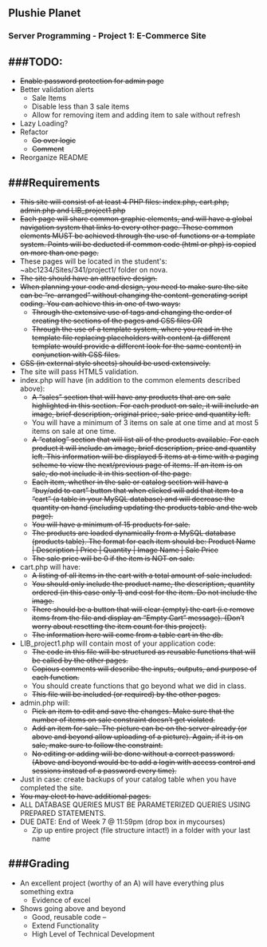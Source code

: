 ## Plushie Planet
### Server Programming - Project 1: E-Commerce Site

###TODO:
---
+ ~~Enable password protection for admin page~~
+ Better validation alerts
  * Sale Items
  * Disable less than 3 sale items
  * Allow for removing item and adding item to sale without refresh
+ Lazy Loading?
+ Refactor
  * ~~Go over logic~~
  * ~~Comment~~
+ Reorganize README

###Requirements
---
+ ~~This site will consist of at least 4 PHP files: index.php, cart.php, admin.php and LIB_project1.php~~
+ ~~Each page will share common graphic elements, and will have a global navigation system that links to every other page. These common elements MUST be achieved through the use of functions or a template system. Points will be deducted if common code (html or php) is copied on more than one page.~~
+ These pages will be located in the student's: ~abc1234/Sites/341/project1/ folder on nova.
+ ~~The site should have an attractive design.~~
+ ~~When planning your code and design, you need to make sure the site can be “re-arranged” without changing the content-generating script coding. You can achieve this in one of two ways:~~
  * ~~Through the extensive use of
tags and changing the order of creating the sections of the pages and CSS files OR~~
  * ~~Through the use of a template system, where you read in the template file replacing placeholders with content (a different template would provide a different look for the same content) in conjunction with CSS files.~~
+ ~~CSS (in external style sheets) should be used extensively.~~
+ The site will pass HTML5 validation.
+ index.php will have (in addition to the common elements described above):
  * ~~A “sales” section that will have any products that are on sale highlighted in this section. For each product on sale, it will include an image, brief description, original price, sale price and quantity left.~~
  * You will have a minimum of 3 items on sale at one time and at most 5 items on sale at one time.
  * ~~A “catalog” section that will list all of the products available. For each product it will include an image, brief description, price and quantity left. This information will be displayed 5 items at a time with a paging scheme to view the next/previous page of items. If an item is on sale, do not include it in this section of the page.~~
  * ~~Each item, whether in the sale or catalog section will have a “buy/add to cart” button that when clicked will add that item to a “cart” (a table in your MySQL database) and will decrease the quantity on hand (including updating the products table and the web page).~~
  * ~~You will have a minimum of 15 products for sale.~~
  * ~~The products are loaded dynamically from a MySQL database (products table). The format for each item should be: Product Name | Description | Price | Quantity | Image Name | Sale Price~~
  * ~~The sale price will be 0 if the item is NOT on sale.~~
+ cart.php will have:
  * ~~A listing of all items in the cart with a total amount of sale included.~~
  * ~~You should only include the product name, the description, quantity ordered (in this case only 1) and cost for the item. Do not include the image.~~
  * ~~There should be a button that will clear (empty) the cart (i.e remove items from the file and display an “Empty Cart” message). (Don’t worry about resetting the item count for this project).~~
  * ~~The information here will come from a table cart in the db.~~
+ LIB_project1.php will contain most of your application code:
  * ~~The code in this file will be structured as reusable functions that will be called by the other pages.~~
  * ~~Copious comments will describe the inputs, outputs, and purpose of each function.~~
  * You should create functions that go beyond what we did in class.
  * ~~This file will be included (or required) by the other pages.~~
+ admin.php will:
  * ~~Pick an item to edit and save the changes. Make sure that the number of items on sale constraint doesn’t get violated.~~
  * ~~Add an item for sale. The picture can be on the server already (or above and beyond allow uploading of a picture). Again, if it is on sale, make sure to follow the constraint.~~
  * ~~No editing or adding will be done without a correct password. (Above and beyond would be to add a login with access control and sessions instead of a password every time).~~
+ Just in case: create backups of your catalog table when you have completed the site.
+ ~~You may elect to have additional pages.~~
+ ALL DATABASE QUERIES MUST BE PARAMETERIZED QUERIES USING PREPARED STATEMENTS.
+ DUE DATE: End of Week 7 @ 11:59pm (drop box in mycourses)
  * Zip up entire project (file structure intact!) in a folder with your last name

###Grading
---
+ An excellent project (worthy of an A) will have everything plus something extra 
  * Evidence of excel
+ Shows going above and beyond
  * Good, reusable code –
  * Extend Functionality
  * High Level of Technical Development
